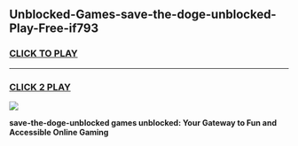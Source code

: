 
## Unblocked-Games-save-the-doge-unblocked-Play-Free-if793
<h3>
<a href="https://premium76.site?title=save-the-doge-unblocked&ref=20M">CLICK TO PLAY</a></h3>
<hr>

<h3>
<a href="https://premium76.site?title=save-the-doge-unblocked&ref=20M">CLICK 2 PLAY</a>
  
</h3>

<a href="https://premium76.site?title=save-the-doge-unblocked&ref=19M"><img src="https://clearcache.store/games.png"></a>


**save-the-doge-unblocked games unblocked: Your Gateway to Fun and Accessible Online Gaming**
